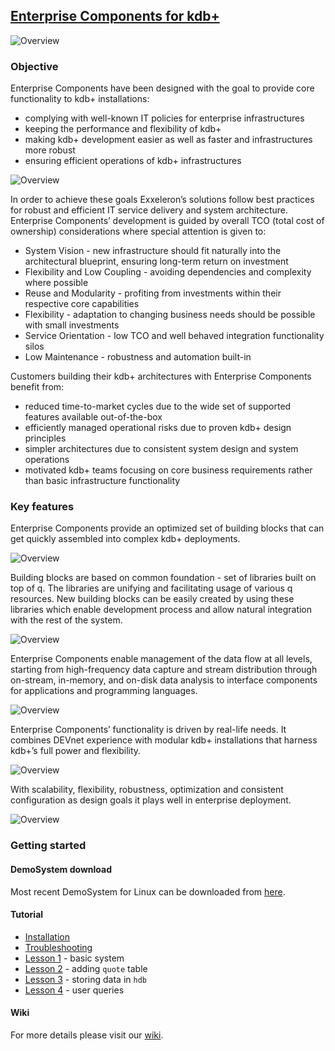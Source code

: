 ## [Enterprise Components for kdb+](tutorial)

![Overview](../master/doc/img/Slide1.PNG)

### Objective
Enterprise Components have been designed with the goal to provide core functionality to kdb+ installations:
- complying with well-known IT policies for enterprise infrastructures
- keeping the performance and flexibility of kdb+
- making kdb+ development easier as well as faster and infrastructures more robust
- ensuring efficient operations of kdb+ infrastructures

![Overview](../master/doc/img/Slide2.PNG)

In order to achieve these goals Exxeleron’s solutions follow best practices for robust and efficient IT service delivery and system architecture. Enterprise Components’ development is guided by overall TCO (total cost of ownership) considerations where special attention is given to: 
- System Vision - new infrastructure should fit naturally into the architectural blueprint, 
ensuring long-term return on investment 
- Flexibility and Low Coupling - avoiding dependencies and complexity where possible 
- Reuse and Modularity - profiting from investments within their respective core capabilities 
- Flexibility - adaptation to changing business needs should be possible with small investments
- Service Orientation - low TCO and well behaved integration functionality silos 
- Low Maintenance - robustness and automation built-in 

Customers building their kdb+ architectures with Enterprise Components benefit from:
- reduced time-to-market cycles due to the wide set of supported features available out-of-the-box
- efficiently managed operational risks due to proven kdb+ design principles
- simpler architectures due to consistent system design and system operations
- motivated kdb+ teams focusing on core business requirements rather than basic infrastructure functionality

### Key features
Enterprise Components provide an optimized set of building blocks that can get quickly assembled into complex kdb+ deployments. 

![Overview](../master/doc/img/Slide3.PNG)

Building blocks are based on common foundation - set of libraries built on top of q. The libraries are unifying and facilitating usage of various q resources. New building blocks can be easily created by using these libraries which enable development process and allow natural integration with the rest of the system.

![Overview](../master/doc/img/Slide4.PNG)

Enterprise Components enable management of the data flow at all levels, starting from high-frequency data capture and stream distribution through on-stream, in-memory, and on-disk data analysis to interface components for applications and programming languages.

![Overview](../master/doc/img/Slide5.PNG)

Enterprise Components’ functionality is driven by real-life needs. It combines DEVnet experience with modular kdb+ installations that harness kdb+’s full power and flexibility. 

![Overview](../master/doc/img/Slide6.PNG)

With scalability, flexibility, robustness, optimization and consistent configuration as design goals it plays well in enterprise deployment.

![Overview](../master/doc/img/Slide7.PNG)

### Getting started
#### DemoSystem download
Most recent DemoSystem for Linux can be downloaded from [here](https://github.com/exxeleron/enterprise-components/releases).

#### Tutorial

- [Installation](tutorial/Installation.md)
- [Troubleshooting](tutorial/Troubleshooting_linux.md)
- [Lesson 1](tutorial/Lesson01) - basic system
- [Lesson 2](tutorial/Lesson02) - adding `quote` table 
- [Lesson 3](tutorial/Lesson03) - storing data in `hdb`
- [Lesson 4](/tutorial/Lesson04) - user queries

#### Wiki
For more details please visit our [wiki](https://github.com/exxeleron/enterprise-components/wiki).

